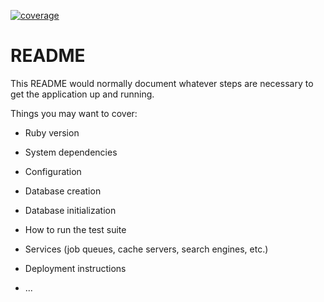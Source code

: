 <!-- ![coverage report](https://gitlab.com/fitra3/gather/badges/master/coverage.svg) -->
[![coverage](https://test-coverage-trial.s3.ap-southeast-1.amazonaws.com/coverage.svg)](https://test-coverage-trial.s3.ap-southeast-1.amazonaws.com/index.html)

# README

This README would normally document whatever steps are necessary to get the
application up and running.

Things you may want to cover:

* Ruby version

* System dependencies

* Configuration

* Database creation

* Database initialization

* How to run the test suite

* Services (job queues, cache servers, search engines, etc.)

* Deployment instructions

* ...
